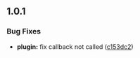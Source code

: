 ## 1.0.1

### Bug Fixes

-   **plugin:** fix callback not called ([c153dc2](https://github.com/imere/webpack-combine-manifest-plugin/commit/c153dc26d85453d02e0a5c492ac61212230e9069))

